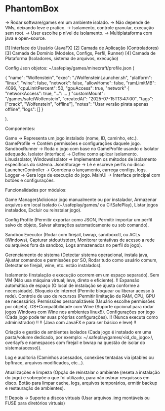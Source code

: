 # PhantomBox


-> Rodar software/games em um ambiente isolado.
-> Não depende de VMs, deixando leve e pratico.
-> Isolamento, controle granular, execução sem root.
-> User escolhe p nível de isolamento.
-> Multiplataforma com java e open-source.

[1] Interface do Usuário (JavaFX)
[2] Camada de Aplicação (Controladores)
[3] Camada de Domínio (Modelos, Configs, Perfil, Runner)
[4] Camada de Plataforma (Isoladores, sistema de arquivos, execução)


Config Json objetos:
~/.safeplay/games/minecraft/profile.json
(

{
  "name": "Wolfenstein",
  "exec": "./WolfensteinLauncher.sh",
  "platform": "linux",
  "wine": false,
  "network": false,
  "allowHome": false,
  "ramLimitMB": 4096,
  "cpuLimitPercent": 50,
  "gpuAccess": true,
  "network" {
    "networkAccess": true,
    "...": ...
  }
  "customMount": "/games/safe/Wolfenstein",
  "createdAt": "2025-07-15T13:47:00",
  "tags": ["crack", "Wolfenstein", "offline"],
  "notes": "Usar versão pirata apenas offline",
  "logs": []
}


).


Componentes:

Game -> Representa um jogo instalado (nome, ID, caminho, etc.).
GameProfile	-> Contém permissões e configurações daquele jogo.
SandboxRunner -> Roda o jogo com base no GameProfile usando o Isolator adequado.
Isolator (interface) -> Define como aplicar isolamento.
LinuxIsolator, WindowsIsolator -> Implementam os métodos de isolamento específicos do sistema.
JsonStorage -> Lê e escreve perfis no disco
LauncherController -> Coordena o lançamento, carrega configs, logs.
Logger -> Gera logs de execução do jogo.
MainUI -> Interface principal com botões e configurações.


Funcionalidades por módulos:

Game Manager(Adicionar jogo manualmente ou por instalador, Armazenar arquivos em local isolado (~/.safeplay/games/ ou C:\SafePlay\), Listar jogos instalados, Excluir ou reinstalar jogo).

Config Profile (Permitir exportar como JSON, Permitir importar um perfil salvo do objeto, Salvar alterações automaticamente ou sob comando).

Sandbox Executor (Rodar com firejail, bwrap, sandboxctl, ou ACLs (Windows), Capturar stdout/stderr, Monitorar tentativas de acesso a rede ou arquivos fora da sandbox, Logs armazenados no perfil do jogo).

Gerenciamento de sistema (Detectar sistema operacional, instala java, Ajustar comandos e permissões por SO, Rodar tudo como usuário comum, Detectar se firejail, wine, etc. estão instalados).

Isolamento (Instalação e execução ocorrem em um espaço separado).
Sem VM (Não usa máquina virtual; leve, direto e eficiente).
!! Expansão automática de espaço (O local de instalação se ajusta conforme a necessidade).
Bloqueio de internet (Permite bloquear ou liberar acesso à rede).
Controle de uso de recursos (Permitir limitação de RAM, CPU, GPU se necessário).
Permissões personalizáveis (Usuário escolhe permissões por objeto).
OS+Compatibilidade com Wine (Suporte opcional para rodar jogos Windows com Wine nos ambientes linux!!).
Configurações por jogo (Cada jogo pode ter suas próprias configurações).
!! (Nunca executa como administrador) !!
!! (Java com JavaFX e para ser básico e leve) !!

Criação e gestão de ambientes isolados (Cada jogo é instalado em uma pasta/volume dedicado, por exemplo:
~/.safeplay/games/<id_do_jogo>/, overlayfs e namespaces com firejail e bwrap na questão de isolar do sistema(acesso)).

Log e auditoria (Caminhos acessados, conexões tentadas via iptables ou bpftrace, arquivos modificados, etc...).

Atualizações e limpeza (Opção de reinstalar o ambiente (reseta a instalação do jogo) e sobrepõe o que foi utilizado, para não osbrar resquissos em disco. Botão para limpar cache, logs, arquivos temporários, ermitir backup e restauração de ambientes).

!! Depois -> Suporte a discos virtuais (Usar arquivos .img montáveis ou FUSE para diretórios virtuais)
